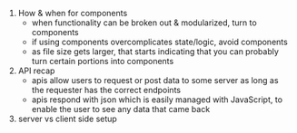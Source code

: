 1. How & when for components
    * when functionality can be broken out & modularized, turn to components
    * if using components overcomplicates state/logic, avoid components
    * as file size gets larger, that starts indicating that you can probably turn certain portions into components
1. API recap
    * apis allow users to request or post data to some server as long as the requester has the correct endpoints
    * apis respond with json which is easily managed with JavaScript, to enable the user to see any data that came back
1. server vs client side setup
    